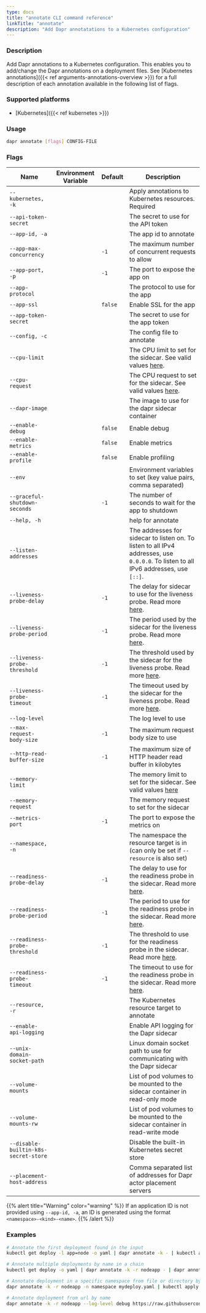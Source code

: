 ```yaml
---
type: docs
title: "annotate CLI command reference"
linkTitle: "annotate"
description: "Add Dapr annotatations to a Kubernetes configuration"
---
```


### Description

Add Dapr annotations to a Kubernetes configuration. This enables you to add/change the Dapr annotations on a deployment files. See [Kubernetes annotations]({{< ref arguments-annotations-overview >}}) for a full description of each annotation available in the following list of flags.

### Supported platforms

- [Kubernetes]({{< ref kubernetes >}})

### Usage

```bash
dapr annotate [flags] CONFIG-FILE
```

### Flags

| Name | Environment Variable | Default | Description
| --- | --- | --- | --- |
| `--kubernetes, -k` | | | Apply annotations to Kubernetes resources. Required |
| `--api-token-secret` | | | The secret to use for the API token |
| `--app-id, -a` | | | The app id to annotate |
| `--app-max-concurrency` | | `-1` | The maximum number of concurrent requests to allow |
| `--app-port, -p` | | `-1` | The port to expose the app on |
| `--app-protocol` | | | The protocol to use for the app |
| `--app-ssl` | | `false` | Enable SSL for the app |
| `--app-token-secret` | | | The secret to use for the app token |
| `--config, -c` | | | The config file to annotate |
| `--cpu-limit` | | |  The CPU limit to set for the sidecar. See valid values [here](https://kubernetes.io/docs/tasks/administer-cluster/manage-resources/quota-memory-cpu-namespace/). |
| `--cpu-request` | | | The CPU request to set for the sidecar. See valid values [here](https://kubernetes.io/docs/tasks/administer-cluster/manage-resources/quota-memory-cpu-namespace/). |
| `--dapr-image` | | | The image to use for the dapr sidecar container |
| `--enable-debug` | | `false` | Enable debug |
| `--enable-metrics` | | `false` | Enable metrics |
| `--enable-profile` | | `false` | Enable profiling |
| `--env` | | | Environment variables to set (key value pairs, comma separated) |
| `--graceful-shutdown-seconds` | | `-1` | The number of seconds to wait for the app to shutdown |
| `--help, -h` | | | help for annotate |
| `--listen-addresses` | | | The addresses for sidecar to listen on. To listen to all IPv4 addresses, use `0.0.0.0`. To listen to all IPv6 addresses, use `[::]`. |
| `--liveness-probe-delay` | | `-1` | The delay for sidecar to use for the liveness probe. Read more [here](https://kubernetes.io/docs/tasks/configure-pod-container/configure-liveness-readiness-startup-probes/#configure-probes). |
| `--liveness-probe-period` | | `-1` | The period used by the sidecar for the liveness probe. Read more [here](https://kubernetes.io/docs/tasks/configure-pod-container/configure-liveness-readiness-startup-probes/#configure-probes). |
| `--liveness-probe-threshold` | | `-1` | The threshold used by the sidecar for the liveness probe. Read more [here](https://kubernetes.io/docs/tasks/configure-pod-container/configure-liveness-readiness-startup-probes/#configure-probes). |
| `--liveness-probe-timeout` | | `-1` | The timeout used by the sidecar for the liveness probe. Read more [here](https://kubernetes.io/docs/tasks/configure-pod-container/configure-liveness-readiness-startup-probes/#configure-probes). |
| `--log-level` | | | The log level to use |
| `--max-request-body-size` | | `-1` | The maximum request body size to use |
| `--http-read-buffer-size` | | `-1` | The maximum size of HTTP header read buffer in kilobytes | 
| `--memory-limit` | | | The memory limit to set for the sidecar. See valid values [here](https://kubernetes.io/docs/tasks/administer-cluster/manage-resources/quota-memory-cpu-namespace/) |
| `--memory-request`| | | The memory request to set for the sidecar |
| `--metrics-port` | | `-1` | The port to expose the metrics on |
| `--namespace, -n` | | | The namespace the resource target is in (can only be set if `--resource` is also set) |
| `--readiness-probe-delay` | | `-1` | The delay to use for the readiness probe in the sidecar. Read more [here](https://kubernetes.io/docs/tasks/configure-pod-container/configure-liveness-readiness-startup-probes/#configure-probes).|
| `--readiness-probe-period` | | `-1` | The period to use for the readiness probe in the sidecar. Read more [here](https://kubernetes.io/docs/tasks/configure-pod-container/configure-liveness-readiness-startup-probes/#configure-probes). |
| `--readiness-probe-threshold` | | `-1` | The threshold to use for the readiness probe in the sidecar. Read more [here](https://kubernetes.io/docs/tasks/configure-pod-container/configure-liveness-readiness-startup-probes/#configure-probes). |
| `--readiness-probe-timeout` | | `-1` | The timeout to use for the readiness probe in the sidecar. Read more [here](https://kubernetes.io/docs/tasks/configure-pod-container/configure-liveness-readiness-startup-probes/#configure-probes). |
| `--resource, -r` | | | The Kubernetes resource target to annotate |
| `--enable-api-logging` | | | Enable API logging for the Dapr sidecar |
| `--unix-domain-socket-path` | | | Linux domain socket path to use for communicating with the Dapr sidecar | 
| `--volume-mounts` | | | List of pod volumes to be mounted to the sidecar container in read-only mode | 
| `--volume-mounts-rw` | | | List of pod volumes to be mounted to the sidecar container in read-write mode | 
| `--disable-builtin-k8s-secret-store` | | | Disable the built-in Kubernetes secret store |
| `--placement-host-address` | | | Comma separated list of addresses for Dapr actor placement servers |

{{% alert title="Warning" color="warning" %}}
If an application ID is not provided using `--app-id, -a`, an ID is generated using the format `<namespace>-<kind>-<name>`.
{{% /alert %}}

### Examples

```bash 
# Annotate the first deployment found in the input
kubectl get deploy -l app=node -o yaml | dapr annotate -k - | kubectl apply -f -

# Annotate multiple deployments by name in a chain
kubectl get deploy -o yaml | dapr annotate -k -r nodeapp - | dapr annotate -k -r pythonapp - | kubectl apply -f -

# Annotate deployment in a specific namespace from file or directory by name
dapr annotate -k -r nodeapp -n namespace mydeploy.yaml | kubectl apply -f -

# Annotate deployment from url by name
dapr annotate -k -r nodeapp --log-level debug https://raw.githubusercontent.com/dapr/quickstarts/master/tutorials/hello-kubernetes/deploy/node.yaml | kubectl apply -f -
```

